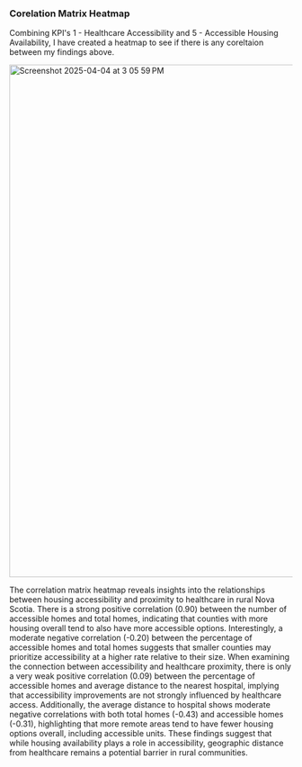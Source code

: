 ### Corelation Matrix Heatmap

Combining KPI's 1 - Healthcare Accessibility and 5 - Accessible Housing Availability, I have created a heatmap to see if there is any coreltaion between my findings above.


<img width="911" alt="Screenshot 2025-04-04 at 3 05 59 PM" src="https://github.com/user-attachments/assets/374d27e7-0d35-41ef-a394-fbd76798d887" />


The correlation matrix heatmap reveals insights into the relationships between housing accessibility and proximity to healthcare in rural Nova Scotia. There is a strong positive correlation (0.90) between the number of accessible homes and total homes, indicating that counties with more housing overall tend to also have more accessible options. Interestingly, a moderate negative correlation (-0.20) between the percentage of accessible homes and total homes suggests that smaller counties may prioritize accessibility at a higher rate relative to their size. When examining the connection between accessibility and healthcare proximity, there is only a very weak positive correlation (0.09) between the percentage of accessible homes and average distance to the nearest hospital, implying that accessibility improvements are not strongly influenced by healthcare access. Additionally, the average distance to hospital shows moderate negative correlations with both total homes (-0.43) and accessible homes (-0.31), highlighting that more remote areas tend to have fewer housing options overall, including accessible units. These findings suggest that while housing availability plays a role in accessibility, geographic distance from healthcare remains a potential barrier in rural communities.
